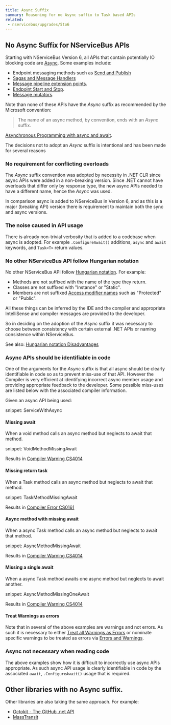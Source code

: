 ```yaml
---
title: Async Suffix
summary: Reasoning for no Async suffix to Task based APIs
related: 
 - nservicebus/upgrades/5to6
---
```


## No Async Suffix for NServiceBus APIs

Starting with NServiceBus Version 6, all APIs that contain potentially IO blocking code are [Async](https://msdn.microsoft.com/en-us/library/mt674882.aspx). Some examples include:

 * Endpoint messaging methods such as [Send and Publish](/nservicebus/upgrades/5to6.md#message-handlers-bus-send-and-receive)
 * [Sagas and Message Handlers](/nservicebus/upgrades/5to6.md#message-handlers)
 * [Message pipeline extension points](/nservicebus/upgrades/5to6.md#pipeline-customization).
 * [Endpoint Start and Stop](/nservicebus/upgrades/5to6.md#endpoint-start-and-stop).
 * [Message mutators](/nservicebus/upgrades/5to6.md#pipeline-customization-message-mutators).

Note than none of these APIs have the *Async* suffix as recommended by the Microsoft convention: 

> The name of an async method, by convention, ends with an *Async* suffix.

[Asynchronous Programming with async and await](https://msdn.microsoft.com/en-us/library/mt674882.aspx).

The decisions not to adopt an *Async* suffix is intentional and has been made for several reasons


### No requirement for conflicting overloads

The *Async* suffix convention was adopted by necessity in .NET CLR since async APIs were added in a non-breaking version. Since .NET cannot have overloads that differ only by response type, the new async APIs needed to have a different name, hence the *Async* was used.

In comparison async is added to NServiceBus in Version 6, and as this is a major (breaking API) version there is requirement to maintain both the sync and async versions. 


### The noise caused in API usage

There is already non-trivial verbosity that is added to a codebase when async is adopted. For example `.ConfigureAwait()` additions, `async` and `await` keywords, and `Task<T>` return values.


### No other NServiceBus API follow Hungarian notation

No other NServiceBus API follow [Hungarian notation](https://en.wikipedia.org/wiki/Hungarian_notation). For example: 

 * Methods are not suffixed with the name of the type they return.
 * Classes are not suffixed with "Instance" or "Static".
 * Members are not suffixed [Access modifier names](https://msdn.microsoft.com/en-au/library/ms173121.aspx) such as "Protected" or "Public".

All these things can be inferred by the IDE and the compiler and appropriate IntelliSense and compiler messages are provided to the developer.

So in deciding on the adoption of the *Async* suffix it was necessary to choose between consistency with certain external .NET APIs or naming consistence within NServiceBus.

See also: [Hungarian notation Disadvantages](https://en.wikipedia.org/wiki/Hungarian_notation#Disadvantages)


### Async APIs should be identifiable in code

One of the arguments for the *Async* suffix is that all async should be clearly identifiable in code so as to prevent miss-use of that API. However the Compiler is very efficient at identifying incorrect async member usage and providing appropriate feedback to the developer. Some possible miss-uses are listed below with the associated compiler information.

Given an async API being used:

snippet: ServiceWithAsync


#### Missing await

When a void method calls an async method but neglects to await that method.

snippet: VoidMethodMissingAwait

Results in [Compiler Warning CS4014](https://msdn.microsoft.com/en-us/library/hh873131.aspx)


#### Missing return task

When a Task method calls an async method but neglects to await that method.

snippet: TaskMethodMissingAwait

Results in [Compiler Error CS0161](https://msdn.microsoft.com/en-us/library/87cz4k9t.aspx)


#### Async method with missing await

When a async Task method calls an async method but neglects to await that method.

snippet: AsyncMethodMissingAwait

Results in [Compiler Warning CS4014](https://msdn.microsoft.com/en-us/library/hh873131.aspx)


#### Missing a single await

When a async Task method awaits one async method but neglects to await another.

snippet: AsyncMethodMissingOneAwait

Results in [Compiler Warning CS4014](https://msdn.microsoft.com/en-us/library/hh873131.aspx)


#### Treat Warnings as errors

Note that in several of the above examples are warnings and not errors. As such it is necessary to either [Treat all Warnings as Errors](https://msdn.microsoft.com/en-us/library/kb4wyys2.aspx#Anchor_3) or nominate specific warnings to be treated as errors via [Errors and Warnings](https://msdn.microsoft.com/en-us/library/kb4wyys2.aspx#Anchor_2).


### Async not necessary when reading code

The above examples show how it is difficult to incorrectly use async APIs appropriate. As such async API usage is clearly identifiable in code by the associated `await`, `.ConfigureAwait()` usage that is required.


## Other libraries with no Async suffix.

Other libraries are also taking the same approach. For example:

 * [Octokit - The GitHub .net API](https://github.com/octokit/octokit.net)
 * [MassTransit](http://masstransit-project.com/)